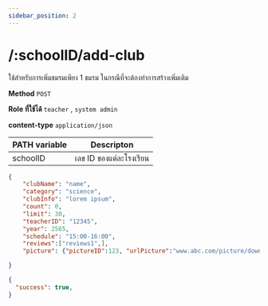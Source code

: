 ```yaml
---
sidebar_position: 2
---
```


# /:schoolID/add-club

ใช้สำหรับการเพิ่มชมรมเพียง 1 ชมรม ในกรณีที่จะต้องทำการสร้างเพิ่มเติม

**Method** `POST`

**Role ที่ใช้ได้** `teacher` , `system admin`

**content-type** `application/json`

|PATH variable |Descripton|
|-----|--------|
|schoolID|เลข ID ของแต่ละโรงเรียน |

```json title="Request"
{
    "clubName": "name",
    "category": "science",
    "clubInfo": "lorem ipsum",
    "count": 0,
    "limit": 30,
    "teacherID": "12345",
    "year": 2565,
    "schedule": "15:00-16:00",
    "reviews":["reviews1",],
    "picture": {"pictureID":123, "urlPicture":"www.abc.com/picture/download"}

}
```

```json title="Response"
{
  "success": true,
}
```